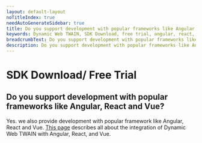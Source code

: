 ```yaml
---
layout: default-layout
noTitleIndex: true
needAutoGenerateSidebar: true
title: Do you support development with popular frameworks like Angular, React and Vue
keywords: Dynamic Web TWAIN, SDK Download, free trial, angular, react, vue
breadcrumbText: Do you support development with popular frameworks like Angular, React and Vue?
description: Do you support development with popular frameworks like Angular, React and Vue?
---
```


# SDK Download/ Free Trial

## Do you support development with popular frameworks like Angular, React and Vue?

Yes. we also provide development with popular framework like Angular, React and Vue. <a href="https://www.dynamsoft.com/web-twain/docs/indepth/development/?ver=latest" target="_blank">This page</a> describes all about the integration of Dynamic Web TWAIN with Angular, React, and Vue.
